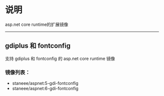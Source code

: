 # 说明
asp.net core runtime的扩展镜像


---

## gdiplus 和 fontconfig

支持 gdiplus 和 fontconfig 的 asp.net core runtime 镜像

### 镜像列表：
- staneee/aspnet:5-gdi-fontconfig
- staneee/aspnet:6-gdi-fontconfig
